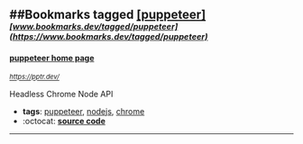 ##Bookmarks tagged [[puppeteer]](https://www.bookmarks.dev?q=[puppeteer])
_<sup><sup>[www.bookmarks.dev/tagged/puppeteer](https://www.bookmarks.dev/tagged/puppeteer)</sup></sup>_
---
#### [puppeteer home page](https://pptr.dev/)
_<sup>https://pptr.dev/</sup>_

Headless Chrome Node API 
* **tags**: [puppeteer](../tagged/puppeteer.md), [nodejs](../tagged/nodejs.md), [chrome](../tagged/chrome.md)
* :octocat: **[source code](https://github.com/GoogleChrome/puppeteer)**
---
